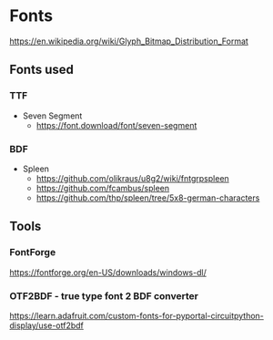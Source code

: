 # Fonts

https://en.wikipedia.org/wiki/Glyph_Bitmap_Distribution_Format

## Fonts used

### TTF

- Seven Segment
  - https://font.download/font/seven-segment


### BDF 

- Spleen
  - https://github.com/olikraus/u8g2/wiki/fntgrpspleen
  - https://github.com/fcambus/spleen
  - https://github.com/thp/spleen/tree/5x8-german-characters


## Tools 

### FontForge

https://fontforge.org/en-US/downloads/windows-dl/

### OTF2BDF - true type font 2 BDF converter

https://learn.adafruit.com/custom-fonts-for-pyportal-circuitpython-display/use-otf2bdf
